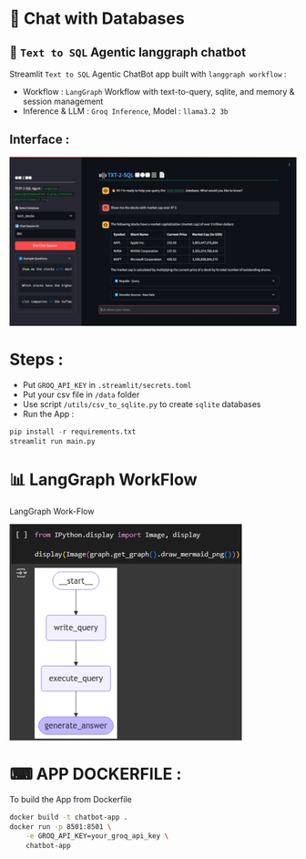 # 🤖 Chat with Databases
## 🤖 `Text to SQL` Agentic langgraph chatbot
Streamlit `Text to SQL` Agentic ChatBot app built with `langgraph workflow` :
- Workflow : `LangGraph` Workflow with text-to-query, sqlite, and memory & session management
- Inference & LLM : `Groq Inference`, Model : `llama3.2 3b`

## Interface :
![ChatBot App](t2s.jpg)

# Steps :
- Put `GROQ_API_KEY` in `.streamlit/secrets.toml`
- Put your csv file in `/data` folder
- Use script `/utils/csv_to_sqlite.py` to create `sqlite` databases
- Run the App :
```python
pip install -r requirements.txt
streamlit run main.py
```


# 📊 LangGraph WorkFlow
LangGraph Work-Flow

![Workflow](wf.png)

# ⌨ APP DOCKERFILE : 
To build the App from Dockerfile

```bash
docker build -t chatbot-app .
docker run -p 8501:8501 \
    -e GROQ_API_KEY=your_groq_api_key \
    chatbot-app
```

